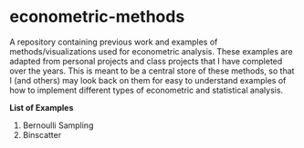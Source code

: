 # econometric-methods

A repository containing previous work and examples of methods/visualizations used for econometric analysis. These examples are adapted from personal projects and class projects that I have completed over the years. This is meant to be a central store of these methods, so that I (and others) may look back on them for easy to understand examples of how to implement different types of econometric and statistical analysis.


**List of Examples** 
1. Bernoulli Sampling 
2. Binscatter
